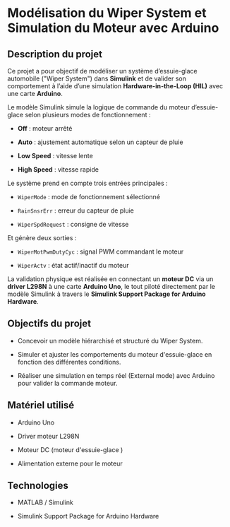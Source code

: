

# Modélisation du Wiper System et Simulation du Moteur avec Arduino

## Description du projet

Ce projet a pour objectif de modéliser un système d’essuie-glace automobile ("Wiper System") dans **Simulink** et de valider son comportement à l’aide d’une simulation **Hardware-in-the-Loop (HIL)** avec une carte **Arduino**.

Le modèle Simulink simule la logique de commande du moteur d’essuie-glace selon plusieurs modes de fonctionnement :

-   **Off** : moteur arrêté
    
-   **Auto** : ajustement automatique selon un capteur de pluie
    
-   **Low Speed** : vitesse lente
    
-   **High Speed** : vitesse rapide
    

Le système prend en compte trois entrées principales :

-   `WiperMode` : mode de fonctionnement sélectionné
    
-   `RainSnsrErr` : erreur du capteur de pluie
    
-   `WiperSpdRequest` : consigne de vitesse
    

Et génère deux sorties :

-   `WiperMotPwmDutyCyc` : signal PWM commandant le moteur
    
-   `WiperActv` : état actif/inactif du moteur
    

La validation physique est réalisée en connectant un **moteur DC** via un **driver L298N** à une carte **Arduino Uno**, le tout piloté directement par le modèle Simulink à travers le **Simulink Support Package for Arduino Hardware**.

## Objectifs du projet

-   Concevoir un modèle hiérarchisé et structuré du Wiper System.
    
-   Simuler et ajuster les comportements du moteur d'essuie-glace en fonction des différentes conditions.
    
-   Réaliser une simulation en temps réel (External mode) avec Arduino pour valider la commande moteur.
    
    

## Matériel utilisé

-   Arduino Uno
    
-   Driver moteur L298N
    
-   Moteur DC (moteur d'essuie-glace )
    
-   Alimentation externe pour le moteur 
    

## Technologies

-   MATLAB / Simulink
    
-   Simulink Support Package for Arduino Hardware
    
